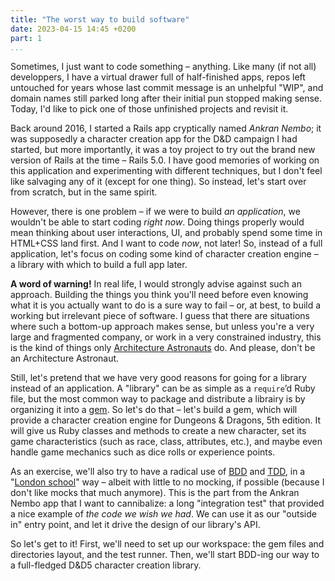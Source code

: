 ```yaml
---
title: "The worst way to build software"
date: 2023-04-15 14:45 +0200
part: 1
...
```


Sometimes, I just want to code something – anything. Like many (if not all) developpers, I have a 
virtual drawer full of half-finished apps, repos left untouched for years whose last commit message 
is an unhelpful "WIP", and domain names still parked long after their initial pun stopped making sense. 
Today, I'd like to pick one of those unfinished projects and revisit it.

Back around 2016, I started a Rails app cryptically named _Ankran Nembo_; it was supposedly 
a character creation app for the D&D campaign I had started, but more importantly, it was a toy 
project to try out the brand new version of Rails at the time – Rails 5.0. I have good memories of working 
on this application and experimenting with different techniques, but I don't feel like salvaging 
any of it (except for one thing). So instead, let's start over from scratch, but in the same 
spirit.

However, there is one problem – if we were to build _an application_, we wouldn't be able to 
start coding _right now_. Doing things properly would mean thinking about user interactions, 
UI, and probably spend some time in HTML+CSS land first. And I want to code _now_, not later! So, 
instead of a full application, let's focus on coding some kind of character creation engine – 
a library with which to build a full app later.

**A word of warning!** In real life, I would strongly advise against such an approach. Building the 
things you think you'll need before even knowing what it is you actually want to do is a sure way 
to fail – or, at best, to build a working but irrelevant piece of software. I guess that there are 
situations where such a bottom-up approach makes sense, but unless you're a very large and fragmented 
company, or work in a very constrained industry, this is the kind of things only 
[Architecture Astronauts](https://www.joelonsoftware.com/2001/04/21/dont-let-architecture-astronauts-scare-you/) do. 
And please, don't be an Architecture Astronaut.

Still, let's pretend that we have very good reasons for going for a library instead of an application. A "library" 
can be as simple as a `require`’d Ruby file, but the most common way to package and distribute a librairy is by 
organizing it into a [gem](https://rubygems.org). So let's do that – let's build a gem, which will provide 
a character creation engine for Dungeons & Dragons, 5th edition. It will give us Ruby classes and methods to create a 
new character, set its game characteristics (such as race, class, attributes, etc.), and maybe even handle game 
mechanics such as dice rolls or experience points.

As an exercise, we'll also try to have a radical use of [BDD](https://dannorth.net/introducing-bdd/) and 
[TDD](https://martinfowler.com/bliki/TestDrivenDevelopment.html), in a "[London school](https://blog.devgenius.io/detroit-and-london-schools-of-test-driven-development-3d2f8dca71e5)" 
way – albeit with little to no mocking, if possible (because I don't like mocks that much anymore). This is 
the part from the Ankran Nembo app that I want to cannibalize: a long "integration test" that provided a 
nice example of _the code we wish we had_. We can use it as our "outside in" entry point, and let it 
drive the design of our library's API.

So let's get to it! First, we'll need to set up our workspace: the gem files and directories layout, and the test runner. 
Then, we'll start BDD-ing our way to a full-fledged D&D5 character creation library.